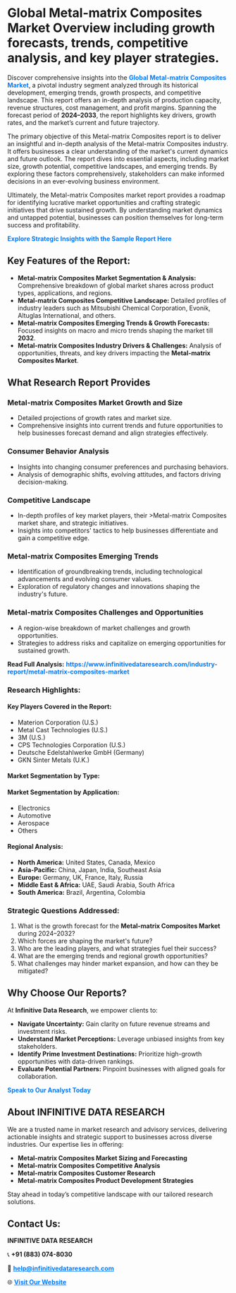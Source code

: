 <h1>Global Metal-matrix Composites Market Overview including growth forecasts, trends, competitive analysis, and key player strategies.</h1>
<p>
Discover comprehensive insights into the 
<a href="https://www.infinitivedataresearch.com/industry-report/metal-matrix-composites-market" rel="dofollow" style="color: #007BFF; text-decoration: none;"><strong>Global Metal-matrix Composites Market</strong></a>, a pivotal industry segment analyzed through its historical development, emerging trends, growth prospects, and competitive landscape. This report offers an in-depth analysis of production capacity, revenue structures, cost management, and profit margins. Spanning the forecast period of <strong>2024–2033</strong>, the report highlights key drivers, growth rates, and the market’s current and future trajectory.
</p>
<p>
The primary objective of this Metal-matrix Composites report is to deliver an insightful and in-depth analysis of the Metal-matrix Composites industry. It offers businesses a clear understanding of the market's current dynamics and future outlook. The report dives into essential aspects, including market size, growth potential, competitive landscapes, and emerging trends. By exploring these factors comprehensively, stakeholders can make informed decisions in an ever-evolving business environment.
</p>
<p>
Ultimately, the Metal-matrix Composites market report provides a roadmap for identifying lucrative market opportunities and crafting strategic initiatives that drive sustained growth. By understanding market dynamics and untapped potential, businesses can position themselves for long-term success and profitability.
</p>
<p>
<a href="https://www.infinitivedataresearch.com/request-sample/reportId=105489" style="color: #007BFF; text-decoration: none;"><strong>Explore Strategic Insights with the Sample Report Here</strong></a>
</p>

<h2>Key Features of the Report:</h2>
<ul>
<li><strong>Metal-matrix Composites Market Segmentation & Analysis:</strong> Comprehensive breakdown of global market shares across product types, applications, and regions.</li>
<li><strong>Metal-matrix Composites Competitive Landscape:</strong> Detailed profiles of industry leaders such as Mitsubishi Chemical Corporation, Evonik, Altuglas International, and others.</li>
<li><strong>Metal-matrix Composites Emerging Trends & Growth Forecasts:</strong> Focused insights on macro and micro trends shaping the market till <strong>2032</strong>.</li>
<li><strong>Metal-matrix Composites Industry Drivers & Challenges:</strong> Analysis of opportunities, threats, and key drivers impacting the <strong>Metal-matrix Composites Market</strong>.</li>
</ul>

<h2>What Research Report Provides</h2>
<h3>Metal-matrix Composites Market Growth and Size</h3>
<ul>
<li>Detailed projections of growth rates and market size.</li>
<li>Comprehensive insights into current trends and future opportunities to help businesses forecast demand and align strategies effectively.</li>
</ul>

<h3>Consumer Behavior Analysis</h3>
<ul>
<li>Insights into changing consumer preferences and purchasing behaviors.</li>
<li>Analysis of demographic shifts, evolving attitudes, and factors driving decision-making.</li>
</ul>

<h3>Competitive Landscape</h3>
<ul>
<li>In-depth profiles of key market players, their >Metal-matrix Composites market share, and strategic initiatives.</li>
<li>Insights into competitors' tactics to help businesses differentiate and gain a competitive edge.</li>
</ul>

<h3>Metal-matrix Composites Emerging Trends</h3>
<ul>
<li>Identification of groundbreaking trends, including technological advancements and evolving consumer values.</li>
<li>Exploration of regulatory changes and innovations shaping the industry's future.</li>
</ul>

<h3>Metal-matrix Composites Challenges and Opportunities</h3>
<ul>
<li>A region-wise breakdown of market challenges and growth opportunities.</li>
<li>Strategies to address risks and capitalize on emerging opportunities for sustained growth.</li>
</ul>
<p><strong>Read Full Analysis:</strong> <a href="https://www.infinitivedataresearch.com/industry-report/metal-matrix-composites-market" rel="dofollow" style="color: #007BFF; text-decoration: none;"><strong>https://www.infinitivedataresearch.com/industry-report/metal-matrix-composites-market</strong></a></p>
<h3>Research Highlights:</h3>
<h4>Key Players Covered in the Report:</h4>
<ul><li>Materion Corporation (U.S.)</li><li>Metal Cast Technologies (U.S.)</li><li>3M (U.S.)</li><li>CPS Technologies Corporation (U.S.)</li><li>Deutsche Edelstahlwerke GmbH (Germany)</li><li>GKN Sinter Metals (U.K.)</li></ul>
<h4>Market Segmentation by Type:</h4>
<ul></ul>
<h4>Market Segmentation by Application:</h4>
<ul><li>Electronics</li><li>Automotive</li><li>Aerospace</li><li>Others</li></ul>

<h4>Regional Analysis:</h4>
<ul>
<li><strong>North America:</strong> United States, Canada, Mexico</li>
<li><strong>Asia-Pacific:</strong> China, Japan, India, Southeast Asia</li>
<li><strong>Europe:</strong> Germany, UK, France, Italy, Russia</li>
<li><strong>Middle East & Africa:</strong> UAE, Saudi Arabia, South Africa</li>
<li><strong>South America:</strong> Brazil, Argentina, Colombia</li>
</ul>

<h3>Strategic Questions Addressed:</h3>
<ol>
<li>What is the growth forecast for the <strong>Metal-matrix Composites Market</strong> during 2024–2032?</li>
<li>Which forces are shaping the market's future?</li>
<li>Who are the leading players, and what strategies fuel their success?</li>
<li>What are the emerging trends and regional growth opportunities?</li>
<li>What challenges may hinder market expansion, and how can they be mitigated?</li>
</ol>

<h2>Why Choose Our Reports?</h2>
<p>At <strong>Infinitive Data Research</strong>, we empower clients to:</p>
<ul>
<li><strong>Navigate Uncertainty:</strong> Gain clarity on future revenue streams and investment risks.</li>
<li><strong>Understand Market Perceptions:</strong> Leverage unbiased insights from key stakeholders.</li>
<li><strong>Identify Prime Investment Destinations:</strong> Prioritize high-growth opportunities with data-driven rankings.</li>
<li><strong>Evaluate Potential Partners:</strong> Pinpoint businesses with aligned goals for collaboration.</li>
</ul>
<p><a href="https://www.infinitivedataresearch.com/industry-report/metal-matrix-composites-market" rel="dofollow" style="color: #007BFF; text-decoration: none;"><strong>Speak to Our Analyst Today</strong></a></p>

<h2>About INFINITIVE DATA RESEARCH</h2>
<p>We are a trusted name in market research and advisory services, delivering actionable insights and strategic support to businesses across diverse industries. Our expertise lies in offering:</p>
<ul>
<li><strong>Metal-matrix Composites Market Sizing and Forecasting</strong></li>
<li><strong>Metal-matrix Composites Competitive Analysis</strong></li>
<li><strong>Metal-matrix Composites Customer Research</strong></li>
<li><strong>Metal-matrix Composites Product Development Strategies</strong></li>
</ul>
<p>Stay ahead in today’s competitive landscape with our tailored research solutions.</p>

<h2>Contact Us:</h2>
<p><strong>INFINITIVE DATA RESEARCH</strong></p>
<p>📞 <strong>+91 (883) 074-8030</strong></p>
<p>📧 <strong><a href="mailto:help@infinitivedataresearch.com" style="color: #007BFF;">help@infinitivedataresearch.com</a></strong></p>
<p>🌐 <strong><a href="https://www.infinitivedataresearch.com" rel="dofollow" style="color: #007BFF;">Visit Our Website</a></strong></p>